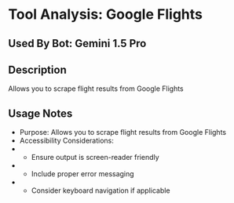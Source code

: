 # Tool Analysis: Google Flights

## Used By Bot: Gemini 1.5 Pro

## Description
Allows you to scrape flight results from Google Flights


## Usage Notes
- Purpose: Allows you to scrape flight results from Google Flights
- Accessibility Considerations:
- - Ensure output is screen-reader friendly
- - Include proper error messaging
- - Consider keyboard navigation if applicable
